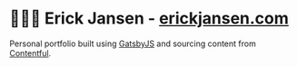 # 👨🏻‍🚀 Erick Jansen - [erickjansen.com](https://erickjansen.com)

Personal portfolio built using [GatsbyJS](https://www.gatsbyjs.com/) and sourcing content from [Contentful](https://contentful.com).
